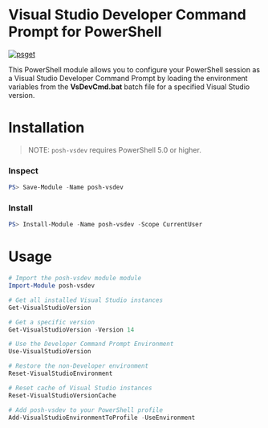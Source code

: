 # Visual Studio Developer Command Prompt for PowerShell
[![psget](https://img.shields.io/github/release/rbuckton/posh-vsdev.svg?label=psget&colorB=0072c6)](https://www.powershellgallery.com/packages/posh-vsdev)

This PowerShell module allows you to configure your PowerShell session as a Visual Studio Developer
Command Prompt by loading the environment variables from the **VsDevCmd.bat** batch file for a
specified Visual Studio version.

# Installation

> NOTE: `posh-vsdev` requires PowerShell 5.0 or higher.

### Inspect
```powershell
PS> Save-Module -Name posh-vsdev
```

### Install
```powershell
PS> Install-Module -Name posh-vsdev -Scope CurrentUser
```

# Usage
```powershell
# Import the posh-vsdev module module
Import-Module posh-vsdev

# Get all installed Visual Studio instances
Get-VisualStudioVersion

# Get a specific version
Get-VisualStudioVersion -Version 14

# Use the Developer Command Prompt Environment
Use-VisualStudioVersion

# Restore the non-Developer environment
Reset-VisualStudioEnvironment

# Reset cache of Visual Studio instances
Reset-VisualStudioVersionCache

# Add posh-vsdev to your PowerShell profile
Add-VisualStudioEnvironmentToProfile -UseEnvironment
```
